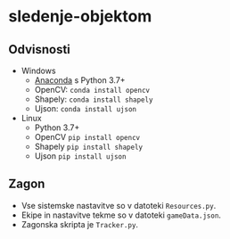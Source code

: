 # sledenje-objektom

## Odvisnosti
* Windows
  * [Anaconda](https://www.anaconda.com/) s Python 3.7+
  * OpenCV: `conda install opencv`
  * Shapely: `conda install shapely`
  * Ujson:  `conda install ujson`
* Linux
  * Python 3.7+
  * OpenCV `pip install opencv`
  * Shapely `pip install shapely`
  * Ujson `pip install ujson`

## Zagon
* Vse sistemske nastavitve so v datoteki ```Resources.py```.
* Ekipe in nastavitve tekme so v datoteki ```gameData.json```.
* Zagonska skripta je ```Tracker.py```.
